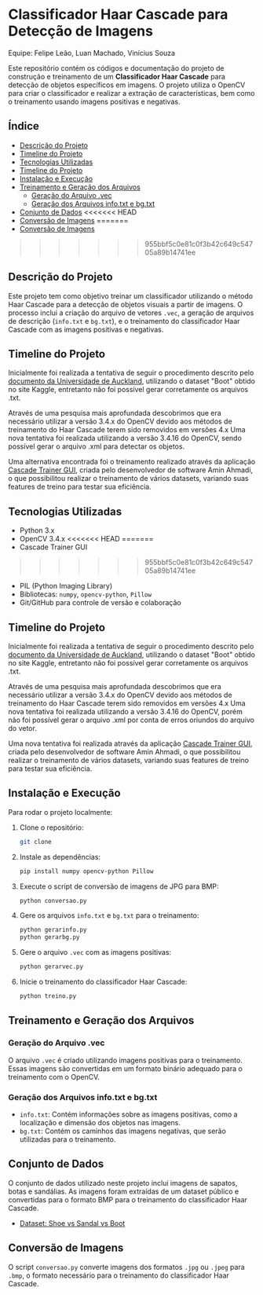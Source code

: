 # Classificador Haar Cascade para Detecção de Imagens

Equipe: Felipe Leão, Luan Machado, Vinícius Souza

Este repositório contém os códigos e documentação do projeto de construção e treinamento de um **Classificador Haar Cascade** para detecção de objetos específicos em imagens. O projeto utiliza o OpenCV para criar o classificador e realizar a extração de características, bem como o treinamento usando imagens positivas e negativas.

## Índice
- [Descrição do Projeto](#descrição-do-projeto)
- [Timeline do Projeto](#timeline-do-projeto)
- [Tecnologias Utilizadas](#tecnologias-utilizadas)
- [Timeline do Projeto](#timeline-do-projeto)
- [Instalação e Execução](#instalação-e-execução)
- [Treinamento e Geração dos Arquivos](#treinamento-e-geração-dos-arquivos)
    - [Geração do Arquivo .vec](#geração-do-arquivo-vec)
    - [Geração dos Arquivos info.txt e bg.txt](#geração-dos-arquivos-infotxt-e-bgtxt)
- [Conjunto de Dados](#conjunto-de-dados)
<<<<<<< HEAD
- [Conversão de Imagens](#conversão-de-imagens)
=======
- [Conversão de Imagens](#conversao-de-imagens)
>>>>>>> 955bbf5c0e81c0f3b42c649c54705a89b14741ee

## Descrição do Projeto

Este projeto tem como objetivo treinar um classificador utilizando o método Haar Cascade para a detecção de objetos visuais a partir de imagens. O processo inclui a criação do arquivo de vetores `.vec`, a geração de arquivos de descrição (`info.txt` e `bg.txt`), e o treinamento do classificador Haar Cascade com as imagens positivas e negativas.

## Timeline do Projeto

Inicialmente foi realizada a tentativa de seguir o procedimento descrito pelo [documento da Universidade de Auckland](https://github.com/felipecbarelli/livro-visao-computacional/blob/master/tutoriais/creating-a-cascade-of-haar-like-classifiers.pdf), utilizando o dataset "Boot" obtido no site Kaggle, entretanto não foi possível gerar corretamente os arquivos .txt.

Através de uma pesquisa mais aprofundada descobrimos que era necessário utilizar a versão 3.4.x do OpenCV devido aos métodos de treinamento do Haar Cascade terem sido removidos em versões 4.x Uma nova tentativa foi realizada utilizando a versão 3.4.16 do OpenCV, sendo possível gerar o arquivo .xml para detectar os objetos.

Uma alternativa encontrada foi o treinamento realizado através da aplicação [Cascade Trainer GUI](https://amin-ahmadi.com/cascade-trainer-gui/), criada pelo desenvolvedor de software Amin Ahmadi, o que possibilitou realizar o treinamento de vários datasets, variando suas features de treino para testar sua eficiência.

## Tecnologias Utilizadas
- Python 3.x
- OpenCV 3.4.x
<<<<<<< HEAD
=======
- Cascade Trainer GUI
>>>>>>> 955bbf5c0e81c0f3b42c649c54705a89b14741ee
- PIL (Python Imaging Library)
- Bibliotecas: `numpy`, `opencv-python`, `Pillow`
- Git/GitHub para controle de versão e colaboração

## Timeline do Projeto

Inicialmente foi realizada a tentativa de seguir o procedimento descrito pelo [documento da Universidade de Auckland](https://github.com/felipecbarelli/livro-visao-computacional/blob/master/tutoriais/creating-a-cascade-of-haar-like-classifiers.pdf), utilizando o dataset "Boot" obtido no site Kaggle, entretanto não foi possível gerar corretamente os arquivos .txt.

Através de uma pesquisa mais aprofundada descobrimos que era necessário utilizar a versão 3.4.x do OpenCV devido aos métodos de treinamento do Haar Cascade terem sido removidos em versões 4.x Uma nova tentativa foi realizada utilizando a versão 3.4.16 do OpenCV, porém não foi possível gerar o arquivo .xml por conta de erros oriundos do arquivo do vetor.

Uma nova tentativa foi realizada através da aplicação [Cascade Trainer GUI](https://amin-ahmadi.com/cascade-trainer-gui/), criada pelo desenvolvedor de software Amin Ahmadi, o que possibilitou realizar o treinamento de vários datasets, variando suas features de treino para testar sua eficiência.

## Instalação e Execução

Para rodar o projeto localmente:

1. Clone o repositório:
    ```bash
    git clone 
    ```

2. Instale as dependências:
    ```bash
    pip install numpy opencv-python Pillow
    ```

3. Execute o script de conversão de imagens de JPG para BMP:
    ```bash
    python conversao.py
    ```

4. Gere os arquivos `info.txt` e `bg.txt` para o treinamento:
    ```bash
    python gerarinfo.py
    python gerarbg.py
    ```

5. Gere o arquivo `.vec` com as imagens positivas:
    ```bash
    python gerarvec.py
    ```

6. Inicie o treinamento do classificador Haar Cascade:
    ```bash
    python treino.py
    ```

## Treinamento e Geração dos Arquivos

### Geração do Arquivo .vec

O arquivo `.vec` é criado utilizando imagens positivas para o treinamento. Essas imagens são convertidas em um formato binário adequado para o treinamento com o OpenCV.

### Geração dos Arquivos info.txt e bg.txt

- `info.txt`: Contém informações sobre as imagens positivas, como a localização e dimensão dos objetos nas imagens.
- `bg.txt`: Contém os caminhos das imagens negativas, que serão utilizadas para o treinamento.

## Conjunto de Dados

O conjunto de dados utilizado neste projeto inclui imagens de sapatos, botas e sandálias. As imagens foram extraídas de um dataset público e convertidas para o formato BMP para o treinamento do classificador Haar Cascade.

- [Dataset: Shoe vs Sandal vs Boot](https://www.kaggle.com/datasets/hasibalmuzdadid/shoe-vs-sandal-vs-boot-dataset-15k-images)

## Conversão de Imagens

O script `conversao.py` converte imagens dos formatos `.jpg` ou `.jpeg` para `.bmp`, o formato necessário para o treinamento do classificador Haar Cascade.
